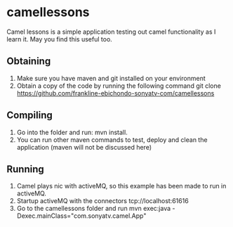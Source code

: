 camellessons
============
Camel lessons is a simple application testing out camel functionality as I learn it. May you find this useful too.

Obtaining 
----------
1. Make sure  you have maven and git installed on your environment
2. Obtain a copy of the code by running the following command
   git clone https://github.com/frankline-ebichondo-sonyatv-com/camellessons <folderchoice>

Compiling
----------
1. Go into the folder and run:
   mvn install.
2. You can run other maven commands to test, deploy and clean the application (maven will not be discussed here)
 
Running
-------
1. Camel plays nic with activeMQ, so this example has been made to run in activeMQ.
2. Startup activeMQ with the connectors tcp://localhost:61616
3. Go to the camellessons folder and run
   mvn exec:java -Dexec.mainClass="com.sonyatv.camel.App"
